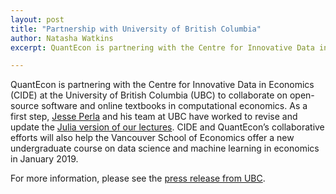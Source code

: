 ```yaml
---
layout: post
title: "Partnership with University of British Columbia"
author: Natasha Watkins
excerpt: QuantEcon is partnering with the Centre for Innovative Data in Economics at the University of British Columbia.

---
```


QuantEcon is partnering with the Centre for Innovative Data in Economics (CIDE) at the University of British Columbia (UBC) to collaborate on open-source software and online textbooks in computational economics. As a first step, [Jesse Perla](http://jesseperla.com/) and his team at UBC have worked to revise and update the [Julia version of our lectures](https://lectures.quantecon.org/jl/). CIDE and QuantEcon’s collaborative efforts will also help the Vancouver School of Economics offer a new undergraduate course on data science and machine learning in economics in January 2019.

For more information, please see the [press release from UBC](https://economics.ubc.ca/news/2018/new-partnership-enhances-study-of-computational-economics-at-ubc/#.XBBIBXUzbCJ).